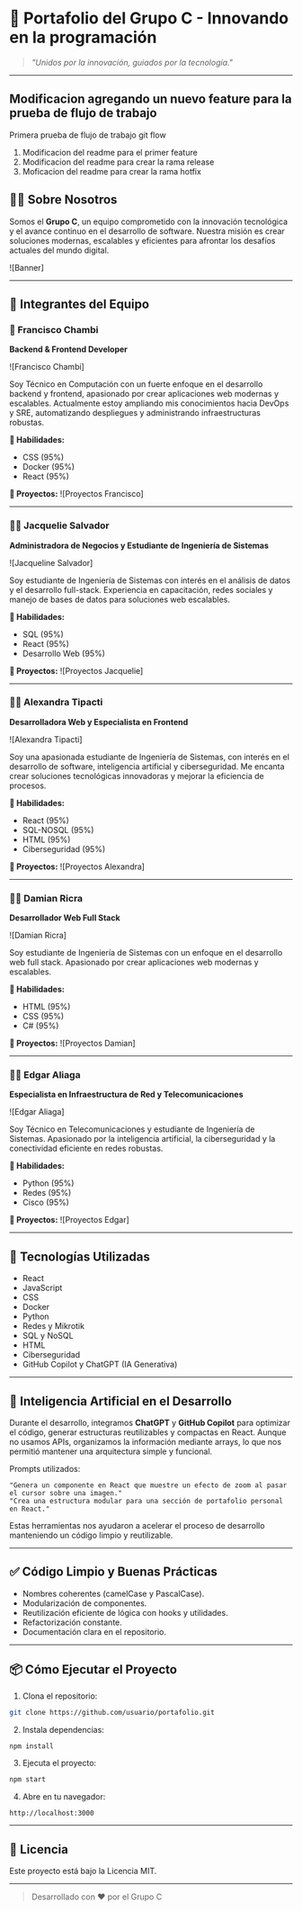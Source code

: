 # 💼 Portafolio del Grupo C - Innovando en la programación

> *"Unidos por la innovación, guiados por la tecnología."*

---

## Modificacion agregando un nuevo feature para la prueba de flujo de trabajo
Primera prueba de flujo de trabajo git flow
1. Modificacion del readme para  el primer feature 
2. Modificacion del readme para crear la rama release
3. Moficacion del readme para crear la rama hotfix


## 👨‍🚀 Sobre Nosotros

Somos el **Grupo C**, un equipo comprometido con la innovación tecnológica y el avance continuo en el desarrollo de software. Nuestra misión es crear soluciones modernas, escalables y eficientes para afrontar los desafíos actuales del mundo digital.

![Banner]

---

## 👥 Integrantes del Equipo

### 🚀 Francisco Chambi
**Backend & Frontend Developer**

![Francisco Chambi]

Soy Técnico en Computación con un fuerte enfoque en el desarrollo backend y frontend, apasionado por crear aplicaciones web modernas y escalables. Actualmente estoy ampliando mis conocimientos hacia DevOps y SRE, automatizando despliegues y administrando infraestructuras robustas.

**🧠 Habilidades:**
- CSS (95%)
- Docker (95%)
- React (95%)

**🔗 Proyectos:**
![Proyectos Francisco]

---

### 👩‍🚀 Jacquelie Salvador
**Administradora de Negocios y Estudiante de Ingeniería de Sistemas**

![Jacqueline Salvador]

Soy estudiante de Ingeniería de Sistemas con interés en el análisis de datos y el desarrollo full-stack. Experiencia en capacitación, redes sociales y manejo de bases de datos para soluciones web escalables.

**🧠 Habilidades:**
- SQL (95%)
- React (95%)
- Desarrollo Web (95%)

**🔗 Proyectos:**
![Proyectos Jacquelie]

---

### 👩‍🚀 Alexandra Tipacti
**Desarrolladora Web y Especialista en Frontend**

![Alexandra Tipacti]

Soy una apasionada estudiante de Ingeniería de Sistemas, con interés en el desarrollo de software, inteligencia artificial y ciberseguridad. Me encanta crear soluciones tecnológicas innovadoras y mejorar la eficiencia de procesos.

**🧠 Habilidades:**
- React (95%)
- SQL-NOSQL (95%)
- HTML (95%)
- Ciberseguridad (95%)

**🔗 Proyectos:**
![Proyectos Alexandra]

---

### 👨‍🚀 Damian Ricra
**Desarrollador Web Full Stack**

![Damian Ricra]

Soy estudiante de Ingeniería de Sistemas con un enfoque en el desarrollo web full stack. Apasionado por crear aplicaciones web modernas y escalables.

**🧠 Habilidades:**
- HTML (95%)
- CSS (95%)
- C# (95%)

**🔗 Proyectos:**
![Proyectos Damian]

---

### 👨‍🚀 Edgar Aliaga
**Especialista en Infraestructura de Red y Telecomunicaciones**

![Edgar Aliaga]

Soy Técnico en Telecomunicaciones y estudiante de Ingeniería de Sistemas. Apasionado por la inteligencia artificial, la ciberseguridad y la conectividad eficiente en redes robustas.

**🧠 Habilidades:**
- Python (95%)
- Redes (95%)
- Cisco (95%)

**🔗 Proyectos:**
![Proyectos Edgar]

---

## 🧠 Tecnologías Utilizadas

- React
- JavaScript
- CSS
- Docker
- Python
- Redes y Mikrotik
- SQL y NoSQL
- HTML
- Ciberseguridad
- GitHub Copilot y ChatGPT (IA Generativa)

---

## 🧠 Inteligencia Artificial en el Desarrollo

Durante el desarrollo, integramos **ChatGPT** y **GitHub Copilot** para optimizar el código, generar estructuras reutilizables y compactas en React. Aunque no usamos APIs, organizamos la información mediante arrays, lo que nos permitió mantener una arquitectura simple y funcional.

Prompts utilizados:
```text
"Genera un componente en React que muestre un efecto de zoom al pasar el cursor sobre una imagen."
"Crea una estructura modular para una sección de portafolio personal en React."
```

Estas herramientas nos ayudaron a acelerar el proceso de desarrollo manteniendo un código limpio y reutilizable.

---

## ✅ Código Limpio y Buenas Prácticas

- Nombres coherentes (camelCase y PascalCase).
- Modularización de componentes.
- Reutilización eficiente de lógica con hooks y utilidades.
- Refactorización constante.
- Documentación clara en el repositorio.

---

## 📦 Cómo Ejecutar el Proyecto

1. Clona el repositorio:
```bash
git clone https://github.com/usuario/portafolio.git
```
2. Instala dependencias:
```bash
npm install
```
3. Ejecuta el proyecto:
```bash
npm start
```
4. Abre en tu navegador:
```text
http://localhost:3000
```

---

## 📝 Licencia
Este proyecto está bajo la Licencia MIT.

---

> Desarrollado con ❤️ por el Grupo C

